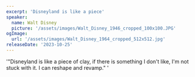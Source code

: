 ```yaml
---
excerpt: 'Disneyland is like a piece'
speaker:
  name: Walt Disney
  picture: '/assets/images/Walt_Disney_1946_cropped_100x100.JPG'
ogImage:
  url: '/assets/images/Walt_Disney_1964_cropped_512x512.jpg'
releaseDate: '2023-10-25'
---
```


'"Disneyland is like a piece of clay, if there is something I don't like, I'm not stuck with it. I can reshape and revamp."'
